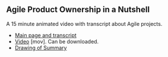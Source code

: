 ## Agile Product Ownership in a Nutshell

A 15 minute animated video with transcript about Agile projects.

* [Main page and transcript](https://blog.crisp.se/2012/10/25/henrikkniberg/agile-product-ownership-in-a-nutshell)
* [Video](https://www.dropbox.com/s/h3fzydsss7sgqjd/PO-in-a-nutshell.mov) [mov]. Can be downloaded.
* [Drawing of Summary](https://www.dropbox.com/s/ph3spbc3evgoh3m/PO-in-a-nutshell.png)
